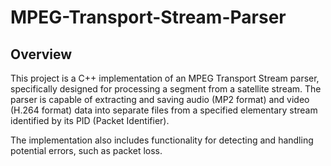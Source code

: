 # MPEG-Transport-Stream-Parser

## Overview

This project is a C++ implementation of an MPEG Transport Stream parser, specifically designed for processing a segment from a satellite stream. The parser is capable of extracting and saving audio (MP2 format) and video (H.264 format) data into separate files from a specified elementary stream identified by its PID (Packet Identifier).

The implementation also includes functionality for detecting and handling potential errors, such as packet loss.
